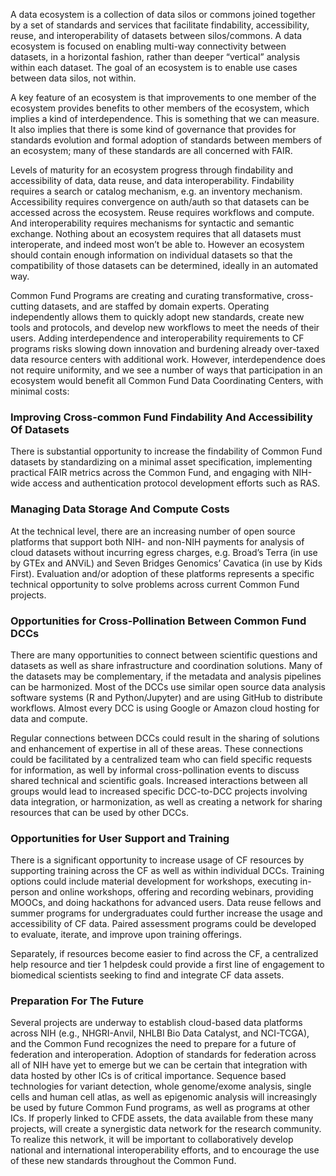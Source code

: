 A data ecosystem is a collection of data silos or commons joined together by a set of standards and services that facilitate findability, accessibility, reuse, and interoperability of datasets between silos/commons. A data ecosystem is focused on enabling multi-way connectivity between datasets, in a horizontal fashion, rather than deeper “vertical” analysis within each dataset. The goal of an ecosystem is to enable use cases between data silos, not within.  
  
A key feature of an ecosystem is that improvements to one member of the ecosystem provides benefits to other members of the ecosystem, which implies a kind of interdependence. This is something that we can measure. It also implies that there is some kind of governance that provides for standards evolution and formal adoption of standards between members of an ecosystem; many of these standards are all concerned with FAIR.  
  
Levels of maturity for an ecosystem progress through findability and accessibility of data, data reuse, and data interoperability. Findability requires a search or catalog mechanism, e.g. an inventory mechanism. Accessibility requires convergence on auth/auth so that datasets can be accessed across the ecosystem. Reuse requires workflows and compute. And interoperability requires mechanisms for syntactic and semantic exchange. Nothing about an ecosystem requires that all datasets must interoperate, and indeed most won’t be able to. However an ecosystem should contain enough information on individual datasets so that the compatibility of those datasets can be determined, ideally in an automated way.  
  
Common Fund Programs are creating and curating transformative, cross-cutting datasets, and are staffed by domain experts. Operating independently allows them to quickly adopt new standards, create new tools and protocols, and develop new workflows to meet the needs of their users. Adding interdependence and interoperability requirements to CF programs risks slowing down innovation and burdening already over-taxed data resource centers with additional work. However, interdependence does not require uniformity, and we see a number of ways that participation in an ecosystem would benefit all Common Fund Data Coordinating Centers, with minimal costs:  
  
### Improving Cross-common Fund Findability And Accessibility Of Datasets
There is substantial opportunity to increase the findability of Common Fund datasets by standardizing on a minimal asset specification, implementing practical FAIR metrics across the Common Fund, and engaging with NIH-wide access and authentication protocol development efforts such as RAS.  
  
### Managing Data Storage And Compute Costs
At the technical level, there are an increasing number of open source platforms that support both NIH- and non-NIH payments for analysis of cloud datasets without incurring egress charges, e.g. Broad’s Terra (in use by GTEx and ANViL) and Seven Bridges Genomics’ Cavatica (in use by Kids First). Evaluation and/or adoption of these platforms represents a specific technical opportunity to solve problems across current Common Fund projects.  
  
### Opportunities for Cross-Pollination Between Common Fund DCCs
There are many opportunities to connect between scientific questions and datasets as well as share infrastructure and coordination solutions.  Many of the datasets may be complementary, if the metadata and analysis pipelines can be harmonized. Most of the DCCs use similar open source data analysis software systems (R and Python/Jupyter) and are using GitHub to distribute workflows. Almost every DCC is using Google or Amazon cloud hosting for data and compute.  
  
Regular connections between DCCs could result in the sharing of solutions and enhancement of expertise in all of these areas. These connections could be facilitated by a centralized team who can field specific requests for information, as well by informal cross-pollination events to discuss shared technical and scientific goals.  Increased interactions between all groups would lead to increased specific DCC-to-DCC projects involving data integration, or harmonization, as well as creating a network for sharing resources that can be used by other DCCs.  
  
### Opportunities for User Support and Training
There is a significant opportunity to increase usage of CF resources by supporting training across the CF as well as within individual DCCs. Training options could include material development for workshops, executing in-person and online workshops, offering and recording webinars, providing MOOCs, and doing hackathons for advanced users. Data reuse fellows and summer programs for undergraduates could further increase the usage and accessibility of CF data. Paired assessment programs could be developed to evaluate, iterate, and improve upon training offerings.  
  
Separately, if resources become easier to find across the CF, a centralized help resource and tier 1 helpdesk could provide a first line of engagement to biomedical scientists seeking to find and integrate CF data assets.  
  
### Preparation For The Future
Several projects are underway to establish cloud-based data platforms across NIH (e.g., NHGRI-Anvil, NHLBI Bio Data Catalyst, and NCI-TCGA), and the Common Fund recognizes the need to prepare for a future of federation and interoperation. Adoption of standards for federation across all of NIH have yet to emerge but we can be certain that integration with data hosted by other ICs is of critical importance. Sequence based technologies for variant detection, whole genome/exome analysis, single cells and human cell atlas, as well as epigenomic analysis will increasingly be used by future Common Fund programs, as well as programs at other ICs. If properly linked to CFDE assets, the data available from these many projects, will create a synergistic data network for the research community. To realize this network, it will be important to collaboratively develop national and international interoperability efforts, and to encourage the use of these new standards throughout the Common Fund.

